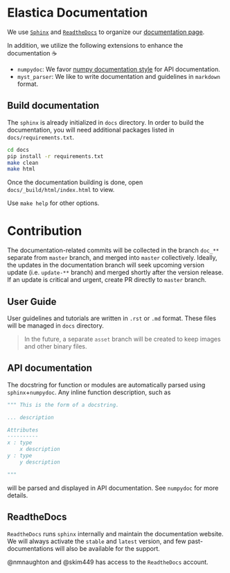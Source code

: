 # Elastica Documentation

We use [`Sphinx`](https://www.sphinx-doc.org/en/master/) and [`ReadtheDocs`](https://readthedocs.org/) to organize our [documentation page](https://docs.cosseratrods.org/en/latest/).

In addition, we utilize the following extensions to enhance the documentation :coffee:
- `numpydoc`: We favor [numpy documentation style](https://numpydoc.readthedocs.io/en/latest/format.html) for API documentation.
- `myst_parser`: We like to write documentation and guidelines in `markdown` format.

## Build documentation

The `sphinx` is already initialized in `docs` directory. In order to build the documentation, you will need additional packages listed in `docs/requirements.txt`.

```bash
cd docs
pip install -r requirements.txt
make clean
make html
```

Once the documentation building is done, open `docs/_build/html/index.html` to view.

Use `make help` for other options.

# Contribution

The documentation-related commits will be collected in the branch `doc_**` separate from `master` branch, and merged into `master` collectively. Ideally, the updates in the documentation branch will seek upcoming version update (i.e. `update-**` branch) and merged shortly after the version release. If an update is critical and urgent, create PR directly to `master` branch.

## User Guide

User guidelines and tutorials are written in `.rst` or `.md` format.
These files will be managed in `docs` directory.

> In the future, a separate `asset` branch will be created to keep images and other binary files.

## API documentation

The docstring for function or modules are automatically parsed using `sphinx`+`numpydoc`.
Any inline function description, such as 

```py
""" This is the form of a docstring.

... description

Attributes
----------
x : type
    x description
y : type
    y description

"""
```

will be parsed and displayed in API documentation. See `numpydoc` for more details.

## ReadtheDocs

`ReadtheDocs` runs `sphinx` internally and maintain the documentation website. We will always activate the `stable` and `latest` version, and few past-documentations will also be available for the support.

@nmnaughton and @skim449 has access to the `ReadtheDocs` account.
